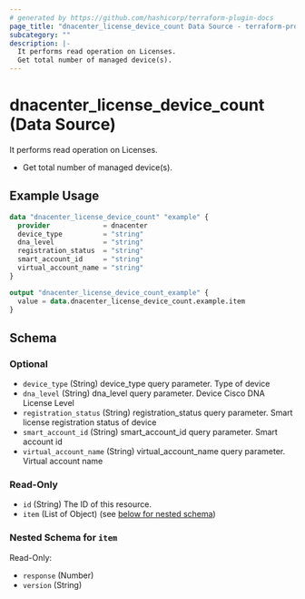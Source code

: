 ```yaml
---
# generated by https://github.com/hashicorp/terraform-plugin-docs
page_title: "dnacenter_license_device_count Data Source - terraform-provider-dnacenter"
subcategory: ""
description: |-
  It performs read operation on Licenses.
  Get total number of managed device(s).
---
```


# dnacenter_license_device_count (Data Source)

It performs read operation on Licenses.

- Get total number of managed device(s).

## Example Usage

```terraform
data "dnacenter_license_device_count" "example" {
  provider             = dnacenter
  device_type          = "string"
  dna_level            = "string"
  registration_status  = "string"
  smart_account_id     = "string"
  virtual_account_name = "string"
}

output "dnacenter_license_device_count_example" {
  value = data.dnacenter_license_device_count.example.item
}
```

<!-- schema generated by tfplugindocs -->
## Schema

### Optional

- `device_type` (String) device_type query parameter. Type of device
- `dna_level` (String) dna_level query parameter. Device Cisco DNA License Level
- `registration_status` (String) registration_status query parameter. Smart license registration status of device
- `smart_account_id` (String) smart_account_id query parameter. Smart account id
- `virtual_account_name` (String) virtual_account_name query parameter. Virtual account name

### Read-Only

- `id` (String) The ID of this resource.
- `item` (List of Object) (see [below for nested schema](#nestedatt--item))

<a id="nestedatt--item"></a>
### Nested Schema for `item`

Read-Only:

- `response` (Number)
- `version` (String)
